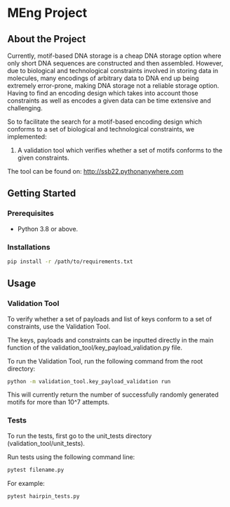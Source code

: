 # MEng Project

## About the Project

Currently, motif-based DNA storage is a cheap DNA storage option where only short DNA sequences are constructed and then assembled. However, due to biological and technological constraints involved in storing data in molecules, many encodings of arbitrary data to DNA end up being extremely error-prone, making DNA storage not a reliable storage option. Having to find an encoding design which takes into account those constraints as well as encodes a given data can be time extensive and challenging.

So to facilitate the search for a motif-based encoding design which conforms to a set of biological and technological constraints, we implemented:

1. A validation tool which verifies whether a set of motifs conforms to the given constraints.

The tool can be found on: http://ssb22.pythonanywhere.com

## Getting Started

### Prerequisites
* Python 3.8 or above.

### Installations
```bash
pip install -r /path/to/requirements.txt
```
## Usage
### Validation Tool

To verify whether a set of payloads and list of keys conform to a set of constraints, use the Validation Tool. 

The keys, payloads and constraints can be inputted directly in the main function of the validation_tool/key_payload_validation.py file.

To run the Validation Tool, run the following command from the root directory:
```bash
python -m validation_tool.key_payload_validation run
```
This will currently return the number of successfully randomly generated motifs for more than 10^7 attempts.

### Tests

To run the tests, first go to the unit_tests directory (validation_tool/unit_tests).

Run tests using the following command line: 
```bash
pytest filename.py
```
For example: 
```bash
pytest hairpin_tests.py
```
